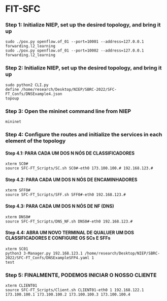 # FIT-SFC

### Step 1: Initialize NIEP, set up the desired topology, and bring it up
    sudo ./pox.py openflow.of_01 --port=10001 --address=127.0.0.1 forwarding.l2_learning
    sudo ./pox.py openflow.of_01 --port=10002 --address=127.0.0.1 forwarding.l2_learning

### Step 2: Initialize NIEP, set up the desired topology, and bring it up
    sudo python2 CLI.py
    define /home/research/Desktop/NIEP/SBRC-2022/SFC-FT_Confs/DNSExample4.json
    topoup
	
### Step 3: Open the mininet command line from NIEP
    mininet

### Step 4: Configure the routes and initialize the services in each element of the topology

#### Step 4.1: PARA CADA UM DOS N NÓS DE CLASSIFICADORES
    xterm SC0#
    source SFC-FT_Scripts/SC.sh SC0#-eth0 173.100.100.# 192.168.123.#

#### Step 4.2: PARA CADA UM DOS N NÓS DE ENCAMINHADORES
    xterm SFF0#
    source SFC-FT_Scripts/SFF.sh SFF0#-eth0 192.168.123.#

#### Step 4.3: PARA CADA UM DOS N NÓS DE NF (DNS)
    xterm DNS0#
    source SFC-FT_Scripts/DNS_NF.sh DNS0#-eth0 192.168.123.#

#### Step 4.4: ABRA UM NOVO TERMINAL DE QUALUER UM DOS CLASSIFICADORES E CONFIGURE OS SCs E SFFs
    xterm SC01
    python3 3-Manager.py 192.168.123.1 /home/research/Desktop/NIEP/SBRC-2022/SFC-FT_Confs/DNSExampleSFP4.yaml 1
    test

### Step 5: FINALMENTE, PODEMOS INICIAR O NOSSO CLIENTE
    xterm CLIENT01
    source SFC-FT_Scripts/Client.sh CLIENT01-eth0 1 192.168.122.1 173.100.100.1 173.100.100.2 173.100.100.3 173.100.100.4
